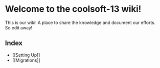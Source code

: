 # Welcome to the coolsoft-13 wiki!
This is our wiki! A place to share the knowledge and document our efforts. So edit away!

## Index
* [[Setting Up]]
* [[Migrations]]